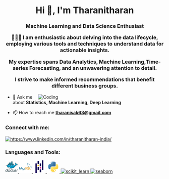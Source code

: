 <h1 align="center">Hi 👋, I'm Tharanitharan</h1>
<h3 align="center">Machine Learning and Data Science Enthusiast 


  
  👩🏻‍💻  I am enthusiastic about delving into the data lifecycle, employing various tools and techniques to understand data for actionable insights.
  
  
  My expertise spans Data Analytics, Machine Learning,Time-series Forecasting, and an unwavering attention to detail.
  
  
  I strive to make informed recommendations that benefit different business groups.</h3>
<img align="right" alt="Coding" width="400" src="https://img.freepik.com/free-vector/open-automation-architecture-abstract-concept-illustration_335657-3802.jpg?w=740&t=st=1713783150~exp=1713783750~hmac=599a9caa1bd8c069cd022b3c2ccaa1e74433d440dd6d55712337f21f13d604c1">

- 💬 Ask me about **Statistics, Machine Learning, Deep Learning**

- 📫 How to reach me **tharanisak63@gmail.com**

<h3 align="left">Connect with me:</h3>
<p align="left">
<a href="https://linkedin.com/in/tharanitharan-india/" target="blank"><img align="center" src="https://raw.githubusercontent.com/rahuldkjain/github-profile-readme-generator/master/src/images/icons/Social/linked-in-alt.svg" alt="https://www.linkedin.com/in/tharanitharan-india/" height="30" width="40" /></a>
</p>

<h3 align="left">Languages and Tools:</h3>
<p align="left"> <a href="https://www.docker.com/" target="_blank" rel="noreferrer"> <img src="https://raw.githubusercontent.com/devicons/devicon/master/icons/docker/docker-original-wordmark.svg" alt="docker" width="40" height="40"/> </a> <a href="https://www.mysql.com/" target="_blank" rel="noreferrer"> <img src="https://raw.githubusercontent.com/devicons/devicon/master/icons/mysql/mysql-original-wordmark.svg" alt="mysql" width="40" height="40"/> </a> <a href="https://pandas.pydata.org/" target="_blank" rel="noreferrer"> <img src="https://raw.githubusercontent.com/devicons/devicon/2ae2a900d2f041da66e950e4d48052658d850630/icons/pandas/pandas-original.svg" alt="pandas" width="40" height="40"/> </a> <a href="https://www.python.org" target="_blank" rel="noreferrer"> <img src="https://raw.githubusercontent.com/devicons/devicon/master/icons/python/python-original.svg" alt="python" width="40" height="40"/> </a> <a href="https://scikit-learn.org/" target="_blank" rel="noreferrer"> <img src="https://upload.wikimedia.org/wikipedia/commons/0/05/Scikit_learn_logo_small.svg" alt="scikit_learn" width="40" height="40"/> </a> <a href="https://seaborn.pydata.org/" target="_blank" rel="noreferrer"> <img src="https://seaborn.pydata.org/_images/logo-mark-lightbg.svg" alt="seaborn" width="40" height="40"/> </a> </p>
